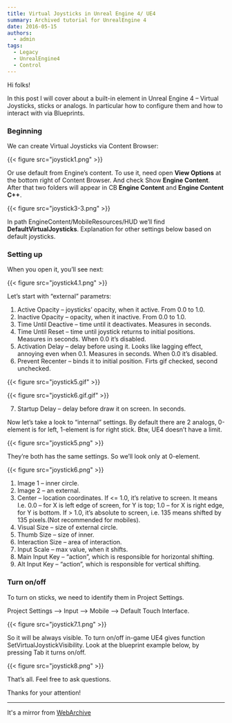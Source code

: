 ```yaml
---
title: Virtual Joysticks in Unreal Engine 4/ UE4
summary: Archived tutorial for UnrealEngine 4
date: 2016-05-15
authors:
  - admin
tags:
  - Legacy
  - UnrealEngine4
  - Control
---
```


Hi folks!

In this post I will cover about a built-in element in Unreal Engine 4 – Virtual Joysticks, sticks or analogs. In particular how to configure them and how to interact with via Blueprints.

### Beginning

We can create Virtual Joysticks via Content Browser:

{{< figure src="joystick1.png" >}}

Or use default from Engine’s content. To use it, need open **View Options** at the bottom right of Content Browser. And check Show **Engine Content**. After that two folders will appear in CB **Engine Content** and **Engine Content C++**.

{{< figure src="joystick3-3.png" >}}

In path EngineContent/MobileResourсes/HUD we’ll find **DefaultVirtualJoysticks**. Explanation for other settings below based on default joysticks.

### Setting up

When you open it, you’ll see next:

{{< figure src="joystick4.1.png" >}}

Let’s start with “external” parametrs:

1. Active Opacity – joysticks’ opacity, when it active. From 0.0 to 1.0.
2. Inactive Opacity – opacity, when it inactive. From 0.0 to 1.0.
3. Time Until Deactive – time until it deactivates. Measures in seconds.
4. Time Until Reset – time until joystick returns to initial positions. Measures in seconds. When 0.0 it’s disabled.
5. Activation Delay – delay before using it. Looks like lagging effect, annoying even  when 0.1. Measures in seconds. When 0.0 it’s disabled.
6. Prevent Recenter – binds it to initial position. Firts gif checked, second unchecked.

{{< figure src="joystick5.gif" >}}

{{< figure src="joystick6.gif.gif" >}}

7. Startup Delay – delay before draw it on screen. In seconds.

Now let’s take a look to “internal” settings. By default there are 2 analogs, 0-element is for left, 1-element is for right stick. Btw, UE4 doesn’t have a limit.

{{< figure src="joystick5.png" >}}

They’re both has the same settings. So we’ll look only at 0-element.

{{< figure src="joystick6.png" >}}

1. Image 1 – inner circle.
2. Image 2 – an external.
3. Center – location coordinates. If <= 1.0, it’s relative to screen. It means I.e. 0.0 – for X is left edge of screen, for Y is top; 1.0 – for X is right edge, for Y is bottom. If > 1.0, it’s absolute to screen, i.e. 135 means shifted by 135 pixels.(Not recommended for mobiles).
4. Visual Size – size of external circle.
5. Thumb Size – size of inner.
6. Interaction Size – area of interaction.
7. Input Scale – max value, when it shifts.
8. Main Input Key – “action”, which is responsible for horizontal shifting.
9. Alt Input Key – “action”, which is responsible for vertical shifting.

### Turn on/off

To turn on sticks, we need to identify them in Project Settings.

Project Settings –> Input –> Mobile –> Default Touch Interface.

{{< figure src="joystick7.1.png" >}}

So it will be always visible. To turn on/off in-game UE4 gives function SetVirtualJoystickVisibility. Look at the blueprint example below, by pressing Tab it turns on/off.

{{< figure src="joystick8.png" >}}

That’s all. Feel free to ask questions.

Thanks for your attention!

---
It's a mirror from [WebArchive](https://web.archive.org/web/20190402201311/http://iryos-workshop.com/en/virtual-joysticks-in-ue4)